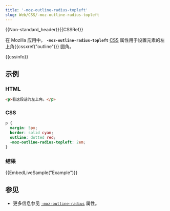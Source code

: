 ```yaml
---
title: '-moz-outline-radius-topleft'
slug: Web/CSS/-moz-outline-radius-topleft
---
```

{{Non-standard_header}}{{CSSRef}}

在 Mozilla 应用中， **`-moz-outline-radius-topleft`** [CSS](/zh-CN/docs/Web/CSS) 属性用于设置元素的左上角{{cssxref("outline")}} 圆角。

{{cssinfo}}

## 示例

### HTML

```html
<p>看这段话的左上角。</p>
```

### CSS

```css
p {
  margin: 5px;
  border: solid cyan;
  outline: dotted red;
  -moz-outline-radius-topleft: 2em;
}
```

### 结果

{{EmbedLiveSample("Example")}}

## 参见

- 更多信息参见 [`-moz-outline-radius`](/zh-CN/docs/Web/CSS/-moz-outline-radius) 属性。
